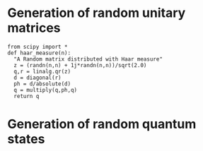 Generation of random unitary matrices
=====================================

``` {.python}
from scipy import *
def haar_measure(n):
  "A Random matrix distributed with Haar measure"
  z = (randn(n,n) + 1j*randn(n,n))/sqrt(2.0)
  q,r = linalg.qr(z)
  d = diagonal(r)
  ph = d/absolute(d)
  q = multiply(q,ph,q)
  return q
```

Generation of random quantum states
===================================
